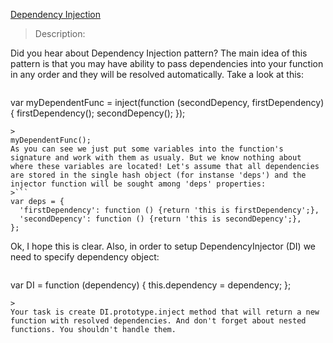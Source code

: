[Dependency Injection](https://www.codewars.com/kata/dependency-injection)

>Description:
>
Did you hear about Dependency Injection pattern? The main idea of this pattern is that you may have ability to pass dependencies into your function in any order and they will be resolved automatically. Take a look at this:
>```
var myDependentFunc = inject(function (secondDepency, firstDependency) {
  firstDependency();
  secondDepency();
});
```
>
myDependentFunc();
As you can see we just put some variables into the function's signature and work with them as usualy. But we know nothing about where these variables are located! Let's assume that all dependencies are stored in the single hash object (for instanse 'deps') and the injector function will be sought among 'deps' properties:
>```
var deps = {
  'firstDependency': function () {return 'this is firstDependency';},
  'secondDepency': function () {return 'this is secondDepency';},
};
```
Ok, I hope this is clear. Also, in order to setup DependencyInjector (DI) we need to specify dependency object:
>```
var DI = function (dependency) {
  this.dependency = dependency;
};
```
>
Your task is create DI.prototype.inject method that will return a new function with resolved dependencies. And don't forget about nested functions. You shouldn't handle them.